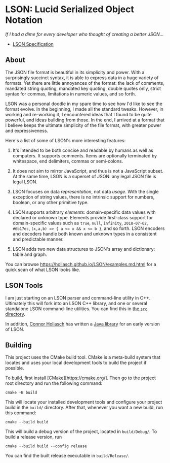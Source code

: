 LSON: Lucid Serialized Object Notation
====================================================================================================
_If I had a dime for every developer who thought of creating a better JSON…_

- [LSON Specification][]

About
------
The JSON file format is beautiful in its simplicity and power. With a surprisingly succinct syntax,
it is able to express data in a huge variety of formats. Yet there are little annoyances of the
format: the lack of comments, mandated string quoting, mandated key quoting, double quotes only,
strict syntax for commas, limitations in numeric values, and so forth.

LSON was a personal doodle in my spare time to see how I'd like to see the format evolve. In the
beginning, I made all the standard tweaks. However, in working and re-working it, I encountered
ideas that I found to be quite powerful, and ideas building from those. In the end, I arrived at a
format that I believe keeps the ultimate simplicity of the file format, with greater power and
expressiveness.

Here's a list of some of LSON's more interesting features:

  1. It's intended to be both concise and readable by humans as well as computers. It supports
     comments. Items are optionally terminated by whitespace, end delimiters, commas or semi-colons.

  2. It does not aim to mirror JavaScript, and thus is not a JavaScript subset. At the same time,
     LSON is a superset of JSON: any legal JSON file is legal LSON.

  3. LSON focuses on data _representation_, not data _usage_. With the single exception of string
     values, there is no intrinsic support for numbers, boolean, or any other primitive type.

  4. LSON supports arbitrary _elements_: domain-specific data values with declared or unknown type.
     Elements provide first-class support for domain-specific values such as `true`, `null`,
     `infinity`, `2018-07-02`, `#6b17ec`, `(x,a,b) => { a <= x && x <= b }`, and so forth. LSON
     encoders and decoders handle both known and unknown types in a consistent and predictable
     manner.

  5. LSON adds two new data structures to JSON's array and dictionary: table and graph.

You can browse https://hollasch.github.io/LSON/examples.md.html for a quick scan of what LSON looks
like.


LSON Tools
-----------
I am just starting on an LSON parser and command-line utility in C++. Ultimately this will fork into
an LSON C++ library, and one or several standalone LSON command-line utilities. You can find this in
[the `src` directory](src/).

In addition, [Connor Hollasch][] has written  a [Java library][] for an early version of LSON.


Building
----------
This project uses the CMake build tool. CMake is a meta-build system that locates and uses your
local development tools to build the project if possible.

To build, first install [CMake][https://cmake.org/]. Then go to the project root directory and run
the following command:

    cmake -B build

This will locate your installed development tools and configure your project build in the `build/`
directory. After that, whenever you want a new build, run this command:

    cmake --build build

This will build a debug version of the project, located in `build/Debug/`. To build a release
version, run

    cmake --build build --config release

You can find the built release executable in `build/Release/`.



[Connor Hollasch]:    https://github.com/chollasch/
[Examples.md]:        https://hollasch.github.io/LSON/examples.md.html
[Java library]:       https://github.com/chollasch/LSON4J
[LSON Specification]: https://hollasch.github.io/LSON

